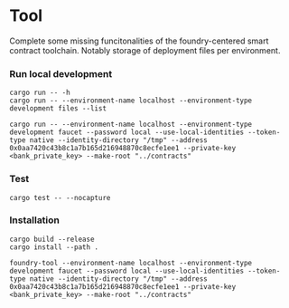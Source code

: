 # Tool

Complete some missing funcitonalities of the foundry-centered smart contract toolchain. Notably storage of deployment files per environment.


### Run local development
```
cargo run -- -h
cargo run -- --environment-name localhost --environment-type development files --list

cargo run -- --environment-name localhost --environment-type development faucet --password local --use-local-identities --token-type native --identity-directory "/tmp" --address 0x0aa7420c43b8c1a7b165d216948870c8ecfe1ee1 --private-key <bank_private_key> --make-root "../contracts"
```

### Test
```
cargo test -- --nocapture
```

### Installation
```
cargo build --release
cargo install --path .
```
```
foundry-tool --environment-name localhost --environment-type development faucet --password local --use-local-identities --token-type native --identity-directory "/tmp" --address 0x0aa7420c43b8c1a7b165d216948870c8ecfe1ee1 --private-key <bank_private_key> --make-root "../contracts"
```